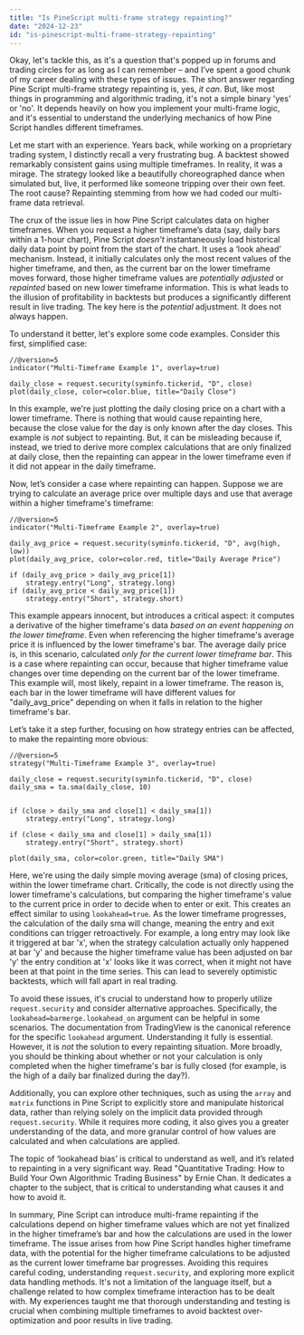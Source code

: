 ```yaml
---
title: "Is PineScript multi-frame strategy repainting?"
date: "2024-12-23"
id: "is-pinescript-multi-frame-strategy-repainting"
---
```


Okay, let's tackle this, as it's a question that's popped up in forums and trading circles for as long as I can remember – and I’ve spent a good chunk of my career dealing with these types of issues. The short answer regarding Pine Script multi-frame strategy repainting is, yes, *it can*. But, like most things in programming and algorithmic trading, it's not a simple binary 'yes' or 'no'. It depends heavily on how you implement your multi-frame logic, and it's essential to understand the underlying mechanics of how Pine Script handles different timeframes.

Let me start with an experience. Years back, while working on a proprietary trading system, I distinctly recall a very frustrating bug. A backtest showed remarkably consistent gains using multiple timeframes. In reality, it was a mirage. The strategy looked like a beautifully choreographed dance when simulated but, live, it performed like someone tripping over their own feet. The root cause? Repainting stemming from how we had coded our multi-frame data retrieval.

The crux of the issue lies in how Pine Script calculates data on higher timeframes. When you request a higher timeframe’s data (say, daily bars within a 1-hour chart), Pine Script *doesn't* instantaneously load historical daily data point by point from the start of the chart. It uses a ‘look ahead’ mechanism. Instead, it initially calculates only the most recent values of the higher timeframe, and then, as the current bar on the lower timeframe moves forward, those higher timeframe values are *potentially adjusted* or *repainted* based on new lower timeframe information. This is what leads to the illusion of profitability in backtests but produces a significantly different result in live trading. The key here is the *potential* adjustment. It does not always happen.

To understand it better, let's explore some code examples. Consider this first, simplified case:

```pinescript
//@version=5
indicator("Multi-Timeframe Example 1", overlay=true)

daily_close = request.security(syminfo.tickerid, "D", close)
plot(daily_close, color=color.blue, title="Daily Close")
```

In this example, we're just plotting the daily closing price on a chart with a lower timeframe. There is nothing that would cause repainting here, because the close value for the day is only known after the day closes. This example is *not* subject to repainting. But, it can be misleading because if, instead, we tried to derive more complex calculations that are only finalized at daily close, then the repainting can appear in the lower timeframe even if it did not appear in the daily timeframe.

Now, let’s consider a case where repainting can happen. Suppose we are trying to calculate an average price over multiple days and use that average within a higher timeframe's timeframe:

```pinescript
//@version=5
indicator("Multi-Timeframe Example 2", overlay=true)

daily_avg_price = request.security(syminfo.tickerid, "D", avg(high, low))
plot(daily_avg_price, color=color.red, title="Daily Average Price")

if (daily_avg_price > daily_avg_price[1])
    strategy.entry("Long", strategy.long)
if (daily_avg_price < daily_avg_price[1])
    strategy.entry("Short", strategy.short)
```

This example appears innocent, but introduces a critical aspect: it computes a derivative of the higher timeframe's data *based on an event happening on the lower timeframe*. Even when referencing the higher timeframe's average price it is influenced by the lower timeframe's bar. The average daily price is, in this scenario, calculated *only for the current lower timeframe bar*. This is a case where repainting can occur, because that higher timeframe value changes over time depending on the current bar of the lower timeframe. This example will, most likely, repaint in a lower timeframe. The reason is, each bar in the lower timeframe will have different values for "daily_avg_price" depending on when it falls in relation to the higher timeframe's bar.

Let’s take it a step further, focusing on how strategy entries can be affected, to make the repainting more obvious:

```pinescript
//@version=5
strategy("Multi-Timeframe Example 3", overlay=true)

daily_close = request.security(syminfo.tickerid, "D", close)
daily_sma = ta.sma(daily_close, 10)


if (close > daily_sma and close[1] < daily_sma[1])
    strategy.entry("Long", strategy.long)

if (close < daily_sma and close[1] > daily_sma[1])
    strategy.entry("Short", strategy.short)

plot(daily_sma, color=color.green, title="Daily SMA")
```

Here, we're using the daily simple moving average (sma) of closing prices, within the lower timeframe chart. Critically, the code is not directly using the lower timeframe's calculations, but comparing the higher timeframe's value to the current price in order to decide when to enter or exit. This creates an effect similar to using `lookahead=true`. As the lower timeframe progresses, the calculation of the daily sma will change, meaning the entry and exit conditions can trigger retroactively. For example, a long entry may look like it triggered at bar 'x', when the strategy calculation actually only happened at bar 'y' and because the higher timeframe value has been adjusted on bar 'y' the entry condition at 'x' looks like it was correct, when it might not have been at that point in the time series. This can lead to severely optimistic backtests, which will fall apart in real trading.

To avoid these issues, it's crucial to understand how to properly utilize `request.security` and consider alternative approaches. Specifically, the `lookahead=barmerge.lookahead_on` argument can be helpful in some scenarios. The documentation from TradingView is the canonical reference for the specific `lookahead` argument. Understanding it fully is essential. However, it is *not* the solution to every repainting situation. More broadly, you should be thinking about whether or not your calculation is only completed when the higher timeframe's bar is fully closed (for example, is the high of a daily bar finalized during the day?).

Additionally, you can explore other techniques, such as using the `array` and `matrix` functions in Pine Script to explicitly store and manipulate historical data, rather than relying solely on the implicit data provided through `request.security`. While it requires more coding, it also gives you a greater understanding of the data, and more granular control of how values are calculated and when calculations are applied.

The topic of ‘lookahead bias’ is critical to understand as well, and it’s related to repainting in a very significant way. Read "Quantitative Trading: How to Build Your Own Algorithmic Trading Business" by Ernie Chan. It dedicates a chapter to the subject, that is critical to understanding what causes it and how to avoid it.

In summary, Pine Script can introduce multi-frame repainting if the calculations depend on higher timeframe values which are not yet finalized in the higher timeframe’s bar and how the calculations are used in the lower timeframe. The issue arises from how Pine Script handles higher timeframe data, with the potential for the higher timeframe calculations to be adjusted as the current lower timeframe bar progresses. Avoiding this requires careful coding, understanding `request.security`, and exploring more explicit data handling methods. It's not a limitation of the language itself, but a challenge related to how complex timeframe interaction has to be dealt with. My experiences taught me that thorough understanding and testing is crucial when combining multiple timeframes to avoid backtest over-optimization and poor results in live trading.
